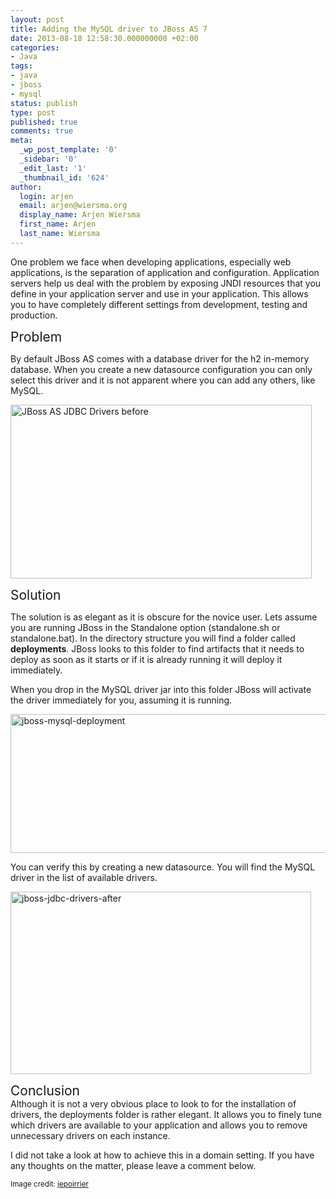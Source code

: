 ```yaml
---
layout: post
title: Adding the MySQL driver to JBoss AS 7
date: 2013-08-18 12:58:30.000000000 +02:00
categories:
- Java
tags:
- java
- jboss
- mysql
status: publish
type: post
published: true
comments: true
meta:
  _wp_post_template: '0'
  _sidebar: '0'
  _edit_last: '1'
  _thumbnail_id: '624'
author:
  login: arjen
  email: arjen@wiersma.org
  display_name: Arjen Wiersma
  first_name: Arjen
  last_name: Wiersma
---
```

<p>One problem we face when developing applications, especially web applications, is the separation of application and configuration. Application servers help us deal with the problem by exposing JNDI resources that you define in your application server and use in your application. This allows you to have completely different settings from development, testing and production.</p>
<p><span style="font-size: 1.5em;">Problem</span></p>
<p>By default JBoss AS comes with a database driver for the h2 in-memory database. When you create a new datasource configuration you can only select this driver and it is not apparent where you can add any others, like MySQL.</p>
<p><img class="aligncenter size-full wp-image-628" alt="JBoss AS JDBC Drivers before" src="assets/jboss-jdbc-drivers-before.png" width="482" height="278" /></p>
<p><span style="font-size: 1.5em;">Solution</span></p>
<p>The solution is as elegant as it is obscure for the novice user. Lets assume you are running JBoss in the Standalone option (standalone.sh or standalone.bat). In the directory structure you will find a folder called <strong>deployments</strong>. JBoss looks to this folder to find artifacts that it needs to deploy as soon as it starts or if it is already running it will deploy it immediately.</p>
<p>When you drop in the MySQL driver jar into this folder JBoss will activate the driver immediately for you, assuming it is running.</p>
<p><img class="aligncenter size-full wp-image-630" alt="jboss-mysql-deployment" src="assets/jboss-mysql-deployment.png" width="599" height="222" /></p>
<p>You can verify this by creating a new datasource. You will find the MySQL driver in the list of available drivers.</p>
<p><img class="aligncenter size-full wp-image-629" alt="jboss-jdbc-drivers-after" src="assets/jboss-jdbc-drivers-after.png" width="481" height="292" /></p>
<p><span style="font-size: 1.5em;">Conclusion</span><br />
Although it is not a very obvious place to look to for the installation of drivers, the deployments folder is rather elegant. It allows you to finely tune which drivers are available to your application and allows you to remove unnecessary drivers on each instance.</p>
<p>I did not take a look at how to achieve this in a domain setting. If you have any thoughts on the matter, please leave a comment below.</p>
<p><small>Image credit: <a title="jepoirrier" href="http://www.flickr.com/photos/jepoirrier/" target="_blank">jepoirrier</a></small></p>
